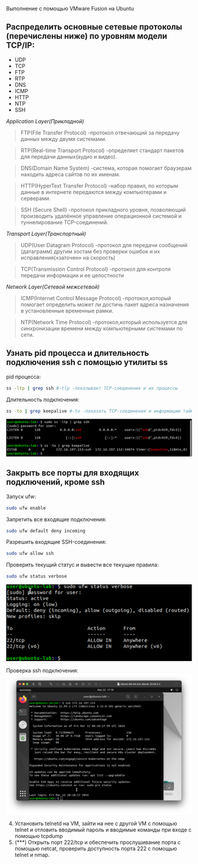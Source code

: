 Выполнение с помощью VMware Fusion на Ubuntu

Распределить основные сетевые протоколы (перечислены ниже) по уровням модели TCP/IP:
-
- UDP
- TCP
- FTP
- RTP
- DNS
- ICMP
- HTTP
- NTP
- SSH

*Application Layer(Прикладной)*           
>FTP(File Transfer Protocol) -протокол отвечающий за передачу данных между двумя системами.  

>RTP(Real-time Transport Protocol)  -определяет стандарт пакетов для передачи данных(аудио и видео).

>DNS(Domain Name System) -система, которая помогает браузерам находить адреса сайтов по их именам.

>HTTP(HyperText Transfer Protocol) -набор правил, по которым данные в интернете передаются между компьютерами и серверами.  

>SSH (Secure Shell) -протокол прикладного уровня, позволяющий производить удалённое управление операционной системой и туннелирование TCP-соединений.

*Transport Layer(Транспортный)*           
>UDP(User Datagram Protocol) -протокол для передачи сообщений (датаграмм) другим хостам без проверки ошибок и их исправления(«заточен» на скорость)  

>TCP(Transmission Control Protocol) -протокол для контроля передачи информации и ее целостности

*Network Layer(Сетевой межсетевой)*          
>ICMP(Internet Control Message Protocol) -протокол,который помогает определить может ли достичь пакет адреса назначения в установленные временные рамки.

>NTP(Network Time Protocol) -протокол,который используется для синхронизации времени между компьютерными системами по сети.

Узнать pid процесса и длительность подключения ssh с помощью утилиты ss
-
pid процесса:

``` bash
ss -ltp | grep ssh #-tlp -показывает TCP-соединения и их процессы
``` 

Длительность подключения:

``` bash
ss -to | grep keepalive #-to -показать TCP-соединения и информацию таймера
```
![](/HW5/assets/2-1.png) 

Закрыть все порты для входящих подключений, кроме ssh
-
Запуск ufw:

``` bash
sudo ufw enable
```

Запретить все входящие подключения:

``` bash
sudo ufw default deny incoming
```

Разрешить входящие SSH-соединения:

``` bash
sudo ufw allow ssh
``` 

Проверить текущий статус и вывести все текущие правила:

``` bash
sudo ufw status verbose 
```
![](/HW5/assets/3-1.png)   

Проверка ssh подключения:
![](/HW5/assets/3-2.png) 

4. Установить telnetd на VM, зайти на нее с другой VM с помощью telnet и отловить вводимый пароль и вводимые команды при входе c помощью tcpdump
5. (***) Открыть порт 222/tcp и обеспечить прослушивание порта с помощью netcat, проверить доступность порта 222 с помощью telnet и nmap.

